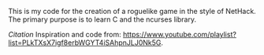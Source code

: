This is my code for the creation of a roguelike game in the style of NetHack.
The primary purpose is to learn C and the ncurses library.

*Citation*
Inspiration and code from: https://www.youtube.com/playlist?list=PLkTXsX7igf8erbWGYT4iSAhpnJLJ0Nk5G.
